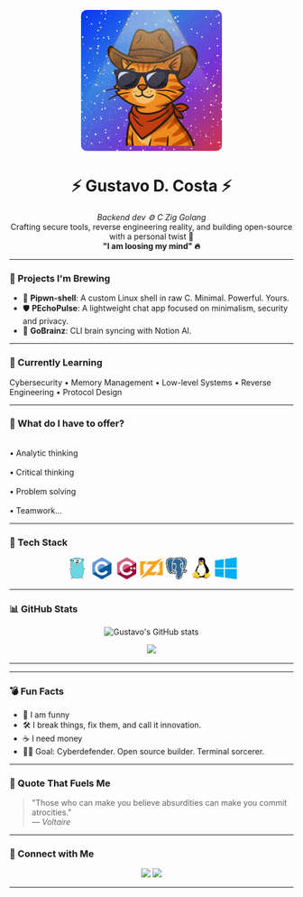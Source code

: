 <p align="center">
  <img src="pics/logo.png" width="250" style="max-width: 100%; height: auto; border-radius: 10px;" alt="Whiskers McGraw">
</p>

<h1 align="center">⚡ Gustavo D. Costa ⚡</h1>

<p align="center">
  <em>Backend dev ⚙️ C Zig Golang</em><br>
  Crafting secure tools, reverse engineering reality, and building open-source with a personal twist 🧠<br>
  <strong>"I am loosing my mind" 🔥</strong>
</p>

---

### 🧠 Projects I'm Brewing

- 🐚 **Pipwn-shell**: A custom Linux shell in raw C. Minimal. Powerful. Yours.  
- 🛡️ **PEchoPulse**: A lightweight chat app focused on minimalism, security and privacy. 
- 🧠 **GoBrainz**: CLI brain syncing with Notion AI.

---

### 🌱 Currently Learning
Cybersecurity • Memory Management • Low-level Systems • Reverse Engineering • Protocol Design 

---

### 🦾 What do I have to offer?
  
  <br>• Analytic thinking </br>
  <br>• Critical thinking </br>
  <br>• Problem solving </br>
  <br>• Teamwork... </br>

---

### 🧰 Tech Stack

<p align="center">
  <img src="pics/go.svg" height="40" alt="Go" />
  <img src="pics/c.svg" height="40" alt="C" />
  <img src="pics/cpp.svg" height="40" alt="C++" />
  <img src="pics/zig.svg" height="40" alt="Zig" />
  <img src="pics/postgreSQL.svg" height="40" alt="PostgreSQL" />
  <img src="pics/linux.svg" height="40" alt="Linux" />
  <img src="pics/windows.svg" height="40" alt="Windows" />
</p>

---

### 📊 GitHub Stats

<p align="center">
  <img src="https://github-readme-stats.vercel.app/api?username=Gustavo-DCosta&show_icons=true&theme=tokyonight&hide_border=true" alt="Gustavo's GitHub stats" />
</p>


<p align="center">
  <img src="https://github-readme-stats.vercel.app/api/top-langs/?username=Gustavo-DCosta&layout=compact&theme=tokyonight&hide=html,css,typescript,svelte,javascript&hide_border=true" />
</p>

---
---

### 💣 Fun Facts

- 🧠 I am funny  
- 🛠️ I break things, fix them, and call it innovation.  
- ☕ I need money  
- 🧑‍🚀 Goal: Cyberdefender. Open source builder. Terminal sorcerer.

---

### 🧠 Quote That Fuels Me

> "Those who can make you believe absurdities can make you commit atrocities."  
> — *Voltaire*

---

### 🔗 Connect with Me

<p align="center">
  <a href="mailto:gdacostapereira66@gmail.com"><img src="https://img.shields.io/badge/-Email-000?&logo=gmail&logoColor=white" /></a>
  <a href="https://github.com/Gustavo-DCosta"><img src="https://img.shields.io/badge/-Portfolio-000?&logo=githubpages&logoColor=white" /></a>
</p>

---
